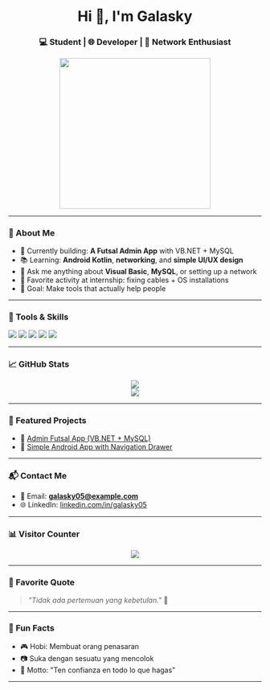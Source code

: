 <h1 align="center">Hi 👋, I'm Galasky</h1>
<h3 align="center">💻 Student | 🌐 Developer | 🔧 Network Enthusiast</h3>

<p align="center">
  <img src="https://media.giphy.com/media/qgQUggAC3Pfv687qPC/giphy.gif" width="300" />
</p>

---

### 🚀 About Me

- 🔭 Currently building: **A Futsal Admin App** with VB.NET + MySQL
- 📚 Learning: **Android Kotlin**, **networking**, and **simple UI/UX design**
- 💬 Ask me anything about **Visual Basic**, **MySQL**, or setting up a network
- 🧠 Favorite activity at internship: fixing cables + OS installations
- 🎯 Goal: Make tools that actually help people

---

### 🧰 Tools & Skills
<p align="left">
  <img src="https://img.shields.io/badge/VB.NET-%236d3eff?style=for-the-badge&logo=visualstudio&logoColor=white"/>
  <img src="https://img.shields.io/badge/MySQL-%2300f?style=for-the-badge&logo=mysql&logoColor=white"/>
  <img src="https://img.shields.io/badge/Kotlin-%230095D5?style=for-the-badge&logo=kotlin&logoColor=white"/>
  <img src="https://img.shields.io/badge/AndroidStudio-3DDC84?style=for-the-badge&logo=android-studio&logoColor=white"/>
  <img src="https://img.shields.io/badge/Networking-%234285F4?style=for-the-badge&logo=windows&logoColor=white"/>
</p>

---

### 📈 GitHub Stats
<p align="center">
  <img src="https://github-readme-stats.vercel.app/api?username=galasky05&show_icons=true&theme=tokyonight" />
  <br>
  <img src="https://github-readme-stats.vercel.app/api/top-langs/?username=galasky05&layout=compact&theme=tokyonight" />
</p>

---

### 📌 Featured Projects

- 🚀 [Admin Futsal App (VB.NET + MySQL)](https://github.com/galasky05/admin-futsal-app)
- 📱 [Simple Android App with Navigation Drawer](https://github.com/galasky05/kotlin-nav-app)

---

### 📬 Contact Me

- 📧 Email: **galasky05@example.com**
- 🌐 LinkedIn: [linkedin.com/in/galasky05](https://www.linkedin.com/in/galasky05)

---

### 📊 Visitor Counter
<p align="center">
  <img src="https://komarev.com/ghpvc/?username=galasky05&label=Profile%20Views&color=0e75b6&style=flat" />
</p>

---

### 💬 Favorite Quote
> _"Tidak ada pertemuan yang kebetulan."_ 🌟

---

### 🎯 Fun Facts

- 🎮 Hobi: Membuat orang penasaran
- 📷 Suka dengan sesuatu yang mencolok
- 🧩 Motto: "Ten confianza en todo lo que hagas"

---
